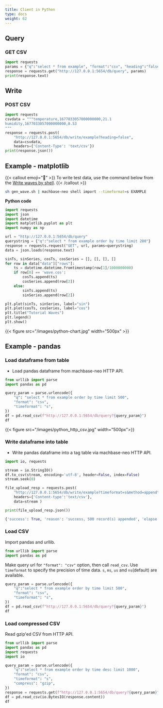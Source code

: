 ```yaml
---
title: Client in Python
type: docs
weight: 62
---
```


## Query

### GET CSV

```python
import requests
params = {"q":"select * from example", "format":"csv", "heading":"false"} 
response = requests.get("http://127.0.0.1:5654/db/query", params)
print(response.text)
```

## Write

### POST CSV

```python
import requests
csvdata = """temperature,1677033057000000000,21.1
humidity,1677033057000000000,0.53
"""
response = requests.post(
    "http://127.0.0.1:5654/db/write/example?heading=false", 
    data=csvdata, 
    headers={'Content-Type': 'text/csv'})
print(response.json())
```

## Example - matplotlib

{{< callout emoji="📌" >}}
To write test data, use the command below from the [Write waves by shell](/neo/tutorials/shellscript-waves).
{{< /callout >}}

```sh
sh gen_wave.sh | machbase-neo shell import --timeformat=s EXAMPLE
```

**Python code**

```python
import requests
import json
import datetime
import matplotlib.pyplot as plt
import numpy as np

url = "http://127.0.0.1:5654/db/query"
querystring = {"q":"select * from example order by time limit 200"} 
response = requests.request("GET", url, params=querystring)
data = json.loads(response.text)

sinTs, sinSeries, cosTs, cosSeries = [], [], [], []
for row in data["data"]["rows"]:
    ts = datetime.datetime.fromtimestamp(row[1]/1000000000)
    if row[0] == 'wave.cos':
        cosTs.append(ts)
        cosSeries.append(row[2])
    else:
        sinTs.append(ts)
        sinSeries.append(row[2])

plt.plot(sinTs, sinSeries, label="sin")
plt.plot(cosTs, cosSeries, label="cos")
plt.title("Tutorial Waves")
plt.legend()
plt.show()
```

{{< figure src="/images/python-chart.jpg" width="500px" >}}

## Example - pandas

### Load dataframe from table

- Load pandas dataframe from machbase-neo HTTP API.

```python
from urllib import parse
import pandas as pd

query_param = parse.urlencode({
    "q": "select * from example order by time limit 500",
    "format": "csv",
    "timeformat": "s",
})
df = pd.read_csv(f"http://127.0.0.1:5654/db/query?{query_param}")
df
```

{{< figure src="/images/python_http_csv.jpg" width="500px">}}

### Write dataframe into table

- Write pandas dataframe into a tag table via machbase-neo HTTP API.


```python {{hl_lines=[4]}}
import io, requests

stream = io.StringIO()
df.to_csv(stream, encoding='utf-8', header=False, index=False)
stream.seek(0)

file_upload_resp = requests.post(
    "http://127.0.0.1:5654/db/write/example?timeformat=s&method=append",
    headers={'Content-type':'text/csv'},
    data=stream )

print(file_upload_resp.json())
```

```python
{'success': True, 'reason': 'success, 500 record(s) appended', 'elapse': '2.288791ms'}
```

### Load CSV

Import pandas and urllib.

```py
from urllib import parse
import pandas as pd
```

Make query url for `"format": "csv"` option, then call `read_csv`.
Use `timeformat` to specify the precision of time data. `s`, `ms`, `us` and `ns`(default) are available.

```py
query_param = parse.urlencode({
    "q":"select * from example order by time limit 500",
    "format": "csv",
    "timeformat": "s",
})
df = pd.read_csv(f"http://127.0.0.1:5654/db/query?{query_param}")
df
```

### Load compressed CSV

Read gzip'ed CSV from HTTP API.

```py
from urllib import parse
import pandas as pd
import requests
import io
```

```py
query_param = parse.urlencode({
    "q":"select * from example order by time desc limit 1000",
    "format": "csv",
    "timeformat": "s",
    "compress": "gzip",
})
response = requests.get(f"http://127.0.0.1:5654/db/query?{query_param}", timeout=30, stream=True)
df = pd.read_csv(io.BytesIO(response.content))
df
```

